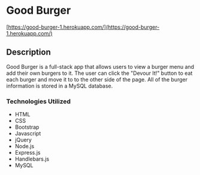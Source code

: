 # Good Burger

[https://good-burger-1.herokuapp.com/](https://good-burger-1.herokuapp.com/)

## Description 

Good Burger is a full-stack app that allows users to view a burger menu and add their own burgers to it. The user can click the "Devour It!" button to eat each burger and move it to to the other side of the page.  All of the burger information is stored in a MySQL database.

### Technologies Utilized

* HTML
* CSS
* Bootstrap
* Javascript
* jQuery
* Node.js
* Express.js
* Handlebars.js
* MySQL
